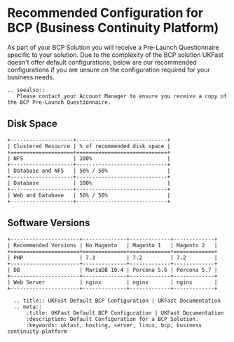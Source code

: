 # Recommended Configuration for BCP (Business Continuity Platform)

As part of your BCP Solution you will receive a Pre-Launch Questionnaire specific to your solution. Due to the complexity of the BCP solution UKFast doesn't offer default configurations, below are our recommended configurations if you are unsure on the configuration required for your business needs. 
```eval_rst
.. seealso::
   Please contact your Account Manager to ensure you receive a copy of the BCP Pre-Launch Questionnaire. 
```
## Disk Space

```eval_rst
+--------------------+-----------------------------+
| Clustered Resource | % of recommended disk space |
+====================+=============================+
| NFS                | 100%                        |
+--------------------+-----------------------------+
| Database and NFS   | 50% / 50%                   |
+--------------------+-----------------------------+
| Database           | 100%                        |
+--------------------+-----------------------------+
| Web and Database   | 50% / 50%                   |
+--------------------+-----------------------------+
```

## Software Versions

```eval_rst
+----------------------+--------------+-------------+-------------+
| Recommended Versions | No Magento   | Magento 1   | Magento 2   |
+======================+==============+=============+=============+
| PHP                  | 7.3          | 7.2         | 7.2         |
+----------------------+--------------+-------------+-------------+
| DB                   | MariaDB 10.4 | Percona 5.6 | Percona 5.7 |
+----------------------+--------------+-------------+-------------+
| Web Server           | nginx        | nginx       | nginx       |
+----------------------+--------------+-------------+-------------+
```
```eval_rst
  .. title:: UKFast Default BCP Configuration | UKFast Documentation
  .. meta::
      :title: UKFast Default BCP Configuration | UKFast Documentation
      :description: Default Configuration for a BCP Solution.
      :keywords: ukfast, hosting, server, linux, bcp, business continuity platform
